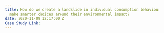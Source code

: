 ```yaml
---
title: How do we create a landslide in individual consumption behaviours, so people
  make smarter choices around their environmental impact?
date: 2020-11-09 12:17:00 Z
Case Study Link: 
---
```


